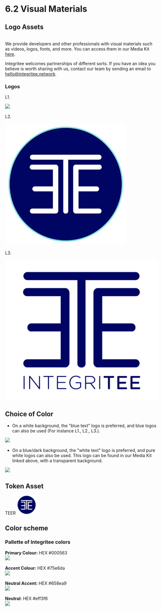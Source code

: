 # 6.2 Visual Materials

## **Logo Assets**

\
We provide developers and other professionals with visual materials such as videos, logos, fonts, and more. You can access them in our Media Kit [here](https://drive.google.com/drive/u/2/folders/1--3HV8NkIOQqS70r7fhLHU8yl4CcRLI6).

Integritee welcomes partnerships of different sorts. If you have an idea you believe is worth sharing with us, contact our team by sending an email to [hello@integritee.network](mailto:hello@integritee.network).

### Logos

L1.

![](<../.gitbook/assets/image (4).png>)

L2.

![](<../.gitbook/assets/image (2) (1).png>)

L3.

![](<../.gitbook/assets/image (2).png>)

## Choice of Color

* On a white background, the "blue text" logo is preferred, and blue logos can also be used (For instance L1., L2., L3.).

![](<../.gitbook/assets/image (8).png>)

* On a blue/dark background, the "white text" logo is preferred, and pure white logos can also be used. This logo can be found in our Media Kit linked above, with a transparent background.

![](<../.gitbook/assets/image (7).png>)

## Token Asset

TEER ![](<../.gitbook/assets/image (1) (1).png>)

## Color scheme

### Pallette of Integritee colors

**Primary Colour:** HEX #000563\
![](<../.gitbook/assets/image (3).png>)

**Accent Colour:** HEX #75e6da\
![](<../.gitbook/assets/image (5).png>)

**Neutral Accent:** HEX #658ea9\
![](<../.gitbook/assets/image (9).png>)

**Neutral:** HEX #eff3f6\
![](<../.gitbook/assets/image (6).png>)
